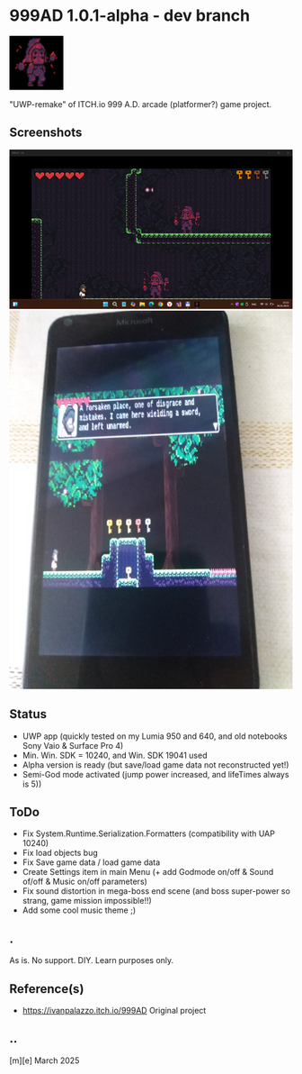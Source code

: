 # 999AD 1.0.1-alpha - dev branch 
![Logo](Images/logo.png)

"UWP-remake" of ITCH.io 999 A.D. arcade (platformer?) game project.

## Screenshots
![W11Lite](Images/sshot01.png)
![W10M](Images/sshot02.png)


## Status
- UWP app (quickly tested on my Lumia 950 and 640, and old notebooks Sony Vaio & Surface Pro 4)
- Min. Win. SDK = 10240, and Win. SDK 19041 used
- Alpha version is ready (but save/load game data not reconstructed yet!)
- Semi-God mode activated (jump power increased, and lifeTimes always is 5))

## ToDo
- Fix System.Runtime.Serialization.Formatters (compatibility with UAP 10240)
- Fix load objects bug
- Fix Save game data / load game data
- Create Settings item in main Menu (+ add Godmode on/off & Sound of/off & Music on/off parameters)
- Fix sound distortion in mega-boss end scene (and boss super-power so strang, game mission impossible!!)
- Add some cool music theme ;)

## .
As is. No support. DIY. Learn purposes only.

## Reference(s)
- https://ivanpalazzo.itch.io/999AD Original project 

## ..
[m][e] March 2025
